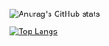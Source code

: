 ![Anurag's GitHub stats](https://github-readme-stats.vercel.app/api?username=ebo2022&show_icons=true&theme=radical&custom_title=Stats)

[![Top Langs](https://github-readme-stats.vercel.app/api/top-langs/?username=ebo2022&theme=radical&layout=compact)](https://github.com/anuraghazra/github-readme-stats)

